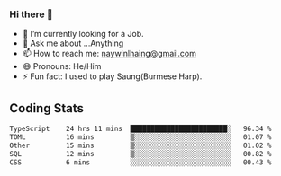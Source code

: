 ### Hi there 👋

- 🔭 I’m currently looking for a Job.
- 💬 Ask me about ...Anything
- 📫 How to reach me: naywinlhaing@gmail.com
- 😄 Pronouns: He/Him
- ⚡ Fun fact: I used to play Saung(Burmese Harp).


## Coding Stats
<!--START_SECTION:waka-->

```txt
TypeScript    24 hrs 11 mins  ████████████████████████░   96.34 %
TOML          16 mins         ▒░░░░░░░░░░░░░░░░░░░░░░░░   01.07 %
Other         15 mins         ▒░░░░░░░░░░░░░░░░░░░░░░░░   01.02 %
SQL           12 mins         ▒░░░░░░░░░░░░░░░░░░░░░░░░   00.82 %
CSS           6 mins          ░░░░░░░░░░░░░░░░░░░░░░░░░   00.43 %
```

<!--END_SECTION:waka-->
